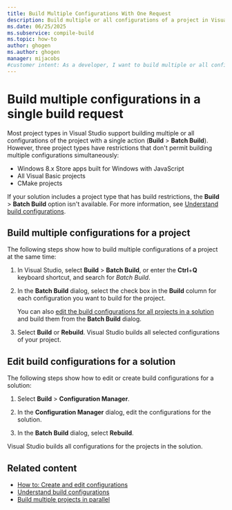 ```yaml
---
title: Build Multiple Configurations With One Request
description: Build multiple or all configurations of a project in Visual Studio by making a single request with the Batch Build option.
ms.date: 06/25/2025
ms.subservice: compile-build
ms.topic: how-to
author: ghogen
ms.author: ghogen
manager: mijacobs
#customer intent: As a developer, I want to build multiple or all configurations of my project in Visual Studio, so I can use a single request to complete the task.
---
```


# Build multiple configurations in a single build request

Most project types in Visual Studio support building multiple or all configurations of the project with a single action (**Build** > **Batch Build**). However, three project types have restrictions that don't permit building multiple configurations simultaneously:

- Windows 8.x Store apps built for Windows with JavaScript
- All Visual Basic projects
- CMake projects

If your solution includes a project type that has build restrictions, the **Build** > **Batch Build** option isn't available. For more information, see [Understand build configurations](../ide/understanding-build-configurations.md).

## Build multiple configurations for a project

The following steps show how to build multiple configurations of a project at the same time:

1. In Visual Studio, select **Build** > **Batch Build**, or enter the **Ctrl**+**Q** keyboard shortcut, and search for _Batch Build_.

1. In the **Batch Build** dialog, select the check box in the **Build** column for each configuration you want to build for the project.

   You can also [edit the build configurations for all projects in a solution](#edit-build-configurations-for-a-solution) and build them from the **Batch Build** dialog. 

1. Select **Build** or **Rebuild**. Visual Studio builds all selected configurations of your project.

## Edit build configurations for a solution

The following steps show how to edit or create build configurations for a solution:

1. Select **Build** > **Configuration Manager**.

1. In the **Configuration Manager** dialog, edit the configurations for the solution.

1. In the **Batch Build** dialog, select **Rebuild**.

Visual Studio builds all configurations for the projects in the solution.

## Related content

- [How to: Create and edit configurations](../ide/how-to-create-and-edit-configurations.md)
- [Understand build configurations](../ide/understanding-build-configurations.md)
- [Build multiple projects in parallel](../msbuild/building-multiple-projects-in-parallel-with-msbuild.md)
